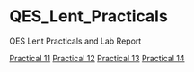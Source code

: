 # QES_Lent_Practicals
QES Lent Practicals and Lab Report

[Practical 11](Practical%201%201)
[Practical 12](Practical%202%202)
[Practical 13](Practical%203%203)
[Practical 14](Practical%204%204)
